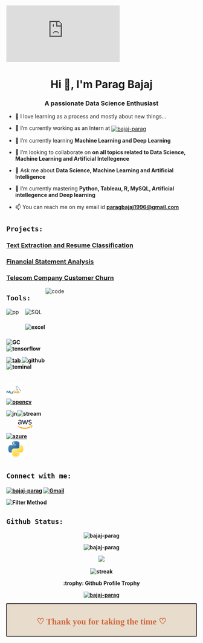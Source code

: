 ![Linkedin_Cover_-_Data_Scientist_py4mog](https://www.dreamstime.com/photos-images/data-science.html)

<h1 align="center">Hi 👋, I'm Parag Bajaj</h1>
<h3 align="center">A passionate Data Science Enthusiast</h3>

- 🌱 I love learning as a process and mostly about new things...

- 🔭 I’m currently working as an Intern at <a href="https://aivariant.com/" target="blank"><img align="center" src="https://www.aivariant.com/wp-content/uploads/2021/01/ai_logo5_2-1.png" alt="bajaj-parag" height="20" width="60" /></a>

- 🌱 I’m currently learning **Machine Learning and Deep Learning**

- 👯 I’m looking to collaborate on **on all topics related to Data Science, Machine Learning and Artificial Intellegence**

- 💬 Ask me about **Data Science, Machine Learning and Artificial Intelligence**

- 🌱 I’m currently mastering **Python, Tableau, R, MySQL, Artificial intellegence and Deep learning**

- 📫 You can reach me on my email id **paragbajaj1996@gmail.com**

## `Projects:`
### [Text Extraction and Resume Classification](https://github.com/bajaj-parag/Text-Extraction-and-Resume-Classification-NLP-project/)
### [Financial Statement Analysis](https://github.com/bajaj-parag/Financial-Statement-Analysis-NLP-Project/)
### [Telecom Company Customer Churn](https://github.com/bajaj-parag/Telecom-Company-Churn-Prediction/)
<img align="right" alt="code"  height="400" width="400" src = "https://user-images.githubusercontent.com/94888819/179503858-d2f6d197-7a3f-495b-888c-5a60679bed94.gif"> 

## `Tools:`
<img align="left" src="https://user-images.githubusercontent.com/94888819/179538709-781ca826-4b36-42e7-aeda-ad6b07e719ea.png" alt="pp" width="50" height="50" /> </a>
<img align="left" alt="SQL" height="40" src="https://raw.githubusercontent.com/habc0d3r/0th-project/master/icons8-sql-96.png" /> <b>
<img align="left" alt="excel" height="40" src="https://d3j0t7vrtr92dk.cloudfront.net/stembakuniversity/1616519913_png-clipart-microsoft-excel-computer-icons-microsoft-template-angle-removebg-preview.png" />
<img src="https://user-images.githubusercontent.com/94888819/179532814-fa9beb8f-0fd6-4160-8d47-650af59c58a1.png" alt="GC" width="40" height="40"/> </a> 
<img src="https://www.vectorlogo.zone/logos/tensorflow/tensorflow-icon.svg" alt="tensorflow" width="40" height="40"/> </a> <a href="https://unity.com/" target="_blank" rel="noreferrer"> </p> 
<img src="https://user-images.githubusercontent.com/94888819/179531328-610ccc8c-11cc-40cf-82dc-5902d473b7e1.png" alt="tab" width="40" height="40"/> </a> 
<img align="left" alt="teminal" height="50"  
href="https://github.com" target="_blank" rel="noreferrer"> <img src="https://raw.githubusercontent.com/habc0d3r/0th-project/master/icons8-github.svg" alt="github" width="50" height="50"/> </a> 
<a href="https://www.mysql.com/" target="_blank" rel="noreferrer"> <img src="https://raw.githubusercontent.com/devicons/devicon/master/icons/mysql/mysql-original-wordmark.svg" alt="mysql" width="40" height="40"/> </a> <a href="https://opencv.org/" target="_blank" rel="noreferrer"> <img src="https://www.vectorlogo.zone/logos/opencv/opencv-icon.svg" alt="opencv" width="40" height="40"/> </a> </p>
<img align="left" alt="jn" height="50" src="https://user-images.githubusercontent.com/94888819/179537708-2241ab23-8c86-40c6-8fa9-f3979be75ade.png" /> 
<img src="https://user-images.githubusercontent.com/94888819/179422108-0108ecc4-96d4-4a9f-93d2-f4f2ea98688e.png" alt="stream" width="40" height="50"/> </a> <a href="https://aws.amazon.com" target="_blank" rel="noreferrer"> <img src="https://raw.githubusercontent.com/devicons/devicon/master/icons/amazonwebservices/amazonwebservices-original-wordmark.svg" alt="aws" width="40" height="40"/> </a> <a href="https://azure.microsoft.com/en-in/" target="_blank" rel="noreferrer"> <img src="https://www.vectorlogo.zone/logos/microsoft_azure/microsoft_azure-icon.svg" alt="azure" width="40" height="40"/> </a> <a
href="https://www.python.org" target="_blank" rel="noreferrer"> <img src="https://raw.githubusercontent.com/devicons/devicon/master/icons/python/python-original.svg" alt="python" width="50" height="50"/> </a> </p>

## `Connect with me:`
<p align="left">
<a href="https://www.linkedin.com/in/parag-bajaj" target="blank"><img align="center" src="https://img.icons8.com/color/344/linkedin-circled--v1.png" alt="bajaj-parag" height="50" width="50" /></a>
<a href="mailto:paragbajaj1996@gmail.com" target="blank"><img align="center" src="https://raw.githubusercontent.com/BEPb/BEPb/master/assets/gmail.svg" alt="Gmail" height="40" width="40" /></a>
</p>

![Filter Method](https://static.wixstatic.com/media/3e99b9_f53a1cab95ae4dfd938a1bf6a1a62f49~mv2.gif)


## `Github Status:` 
<p align="center"> <img src="https://komarev.com/ghpvc/?username=bajaj-parag&label=Profile%20views&color=0e75b6&style=circle" alt="bajaj-parag" width="16%" /> </p>
<p align="center"> <img height="200em" src="https://github-readme-stats.vercel.app/api/top-langs/?username=bajaj-parag&theme=tokyonight&hide=css,tcl,html&hide_border=false&border_color=808080&bg_color=242424" alt="bajaj-parag" />
</p>
<p align='center'> <img width="50%" src="https://github-readme-stats.vercel.app/api?username=bajaj-parag&show_icons=true&theme=tokyonight"/> </p>
<p align='center'> <img src="http://github-readme-streak-stats.herokuapp.com?user=bajaj-parag&theme=neon-palenight" width="50%"  alt="streak"> </p>
<div align="center">
<summary>:trophy: Github Profile Trophy</summary>
</div>
<p align="center"> <a href="https://github.com/ryo-ma/github-profile-trophy"><img src="https://github-profile-trophy.vercel.app/?username=bajaj-parag
&show_icons=true&theme=discord" alt="bajaj-parag" />
</a> </p>

<div style="align:center;
            display:fill;
            border-radius: false;
            border-style: solid;
            border-color:#000000;
            border-style: false;
            border-width: 2px;
            color:#CF673A;
            font-size:15px;
            font-family: Georgia;
            background-color:#E8DCCC;
            text-align:center;
            letter-spacing:0.1px;
            padding: 0.1em;">

**<h2>♡ Thank you for taking the time ♡**
